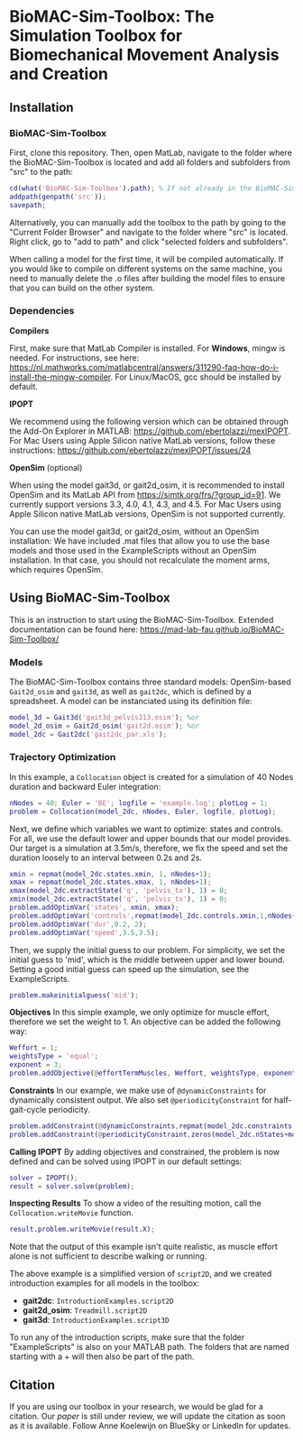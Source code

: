 # BioMAC-Sim-Toolbox: The Simulation Toolbox for Biomechanical Movement Analysis and Creation

## Installation

### BioMAC-Sim-Toolbox

First, clone this repository. Then, open MatLab, navigate to the folder where the BioMAC-Sim-Toolbox is located and add all folders and subfolders from "src" to the path: 
```matlab
cd(what('BioMAC-Sim-Toolbox').path); % If not already in the BioMAC-Sim-Toolbox folder
addpath(genpath('src'));
savepath;
```
Alternatively, you can manually add the toolbox to the path by going to the "Current Folder Browser" and navigate to the folder where "src" is located. Right click, go to "add to path" and click "selected folders and subfolders".

When calling a model for the first time, it will be compiled automatically. If you would like to compile on different systems on the same machine, you need to manually delete the .o files after building the model files to ensure that you can build on the other system.

### Dependencies

**Compilers**

First, make sure that MatLab Compiler is installed. For **Windows**, mingw is needed. For instructions, see here: https://nl.mathworks.com/matlabcentral/answers/311290-faq-how-do-i-install-the-mingw-compiler. For Linux/MacOS, gcc should be installed by default.

**IPOPT**

We recommend using the following version which can be obtained through the Add-On Explorer in MATLAB: https://github.com/ebertolazzi/mexIPOPT. For Mac Users using Apple Silicon native MatLab versions, follow these instructions: https://github.com/ebertolazzi/mexIPOPT/issues/24

**OpenSim** (optional)

When using the model gait3d, or gait2d_osim, it is recommended to install OpenSim and its MatLab API from https://simtk.org/frs/?group_id=91. We currently support versions 3.3, 4.0, 4.1, 4.3, and 4.5. For Mac Users using Apple Silicon native MatLab versions, OpenSim is not supported currently. 

You can use the model gait3d, or gait2d_osim, without an OpenSim installation: We have included .mat files that allow you to use the base models and those used in the ExampleScripts without an OpenSim installation. In that case, you should not recalculate the moment arms, which requires OpenSim.

## Using BioMAC-Sim-Toolbox

This is an instruction to start using the BioMAC-Sim-Toolbox. Extended documentation can be found here: https://mad-lab-fau.github.io/BioMAC-Sim-Toolbox/

### Models
The BioMAC-Sim-Toolbox contains three standard models: OpenSim-based `Gait2d_osim` and `gait3d`, as well as `gait2dc`, which is defined by a spreadsheet. A model can be instanciated using its definition file:
```matlab
model_3d = Gait3d('gait3d_pelvis213.osim'); %or
model_2d_osim = Gait2d_osim('gait2d.osim'); %or
model_2dc = Gait2dc('gait2dc_par.xls');
```

### Trajectory Optimization
In this example, a `Collocation` object is created for a simulation of 40 Nodes duration and backward Euler integration:

```matlab
nNodes = 40; Euler = 'BE'; logfile = 'example.log'; plotLog = 1;
problem = Collocation(model_2dc, nNodes, Euler, logfile, plotLog);
```
Next, we define which variables we want to optimize: states and controls. For all, we use the default lower and upper bounds that our model provides. 
Our target is a simulation at 3.5m/s, therefore, we fix the speed and set the duration loosely to an interval between 0.2s and 2s.
```matlab
xmin = repmat(model_2dc.states.xmin, 1, nNodes+1);
xmax = repmat(model_2dc.states.xmax, 1, nNodes+1);
xmax(model_2dc.extractState('q', 'pelvis_tx'), 1) = 0;
xmin(model_2dc.extractState('q', 'pelvis_tx'), 1) = 0; 
problem.addOptimVar('states', xmin, xmax);
problem.addOptimVar('controls',repmat(model_2dc.controls.xmin,1,nNodes+1), repmat(model_2dc.controls.xmax,1,nNodes+1));
problem.addOptimVar('dur',0.2, 2);
problem.addOptimVar('speed',3.5,3.5);
```

Then, we supply the initial guess to our problem. For simplicity, we set the initial guess to 'mid', which is the middle between upper and lower bound. Setting a good initial guess can speed up the simulation, see the ExampleScripts.
```matlab
problem.makeinitialguess('mid'); 
```

**Objectives**
In this simple example, we only optimize for muscle effort, therefore we set the weight to 1. An objective can be added the following way:
```matlab
Weffort = 1;
weightsType = 'equal'; 
exponent = 3; 
problem.addObjective(@effortTermMuscles, Weffort, weightsType, exponent);
```

**Constraints**
In our example, we make use of `@dynamicConstraints` for dynamically consistent output. We also set `@periodicityConstraint` for half-gait-cycle periodicity.
```matlab
problem.addConstraint(@dynamicConstraints,repmat(model_2dc.constraints.fmin,1,nNodes),repmat(model_2dc.constraints.fmax,1,nNodes))
problem.addConstraint(@periodicityConstraint,zeros(model_2dc.nStates+model_2dc.nControls,1),zeros(model_2dc.nStates+model_2dc.nControls,1),1)
```

**Calling IPOPT**
By adding objectives and constrained, the problem is now defined and can be solved using IPOPT in our default settings:
```matlab
solver = IPOPT();
result = solver.solve(problem);
```

**Inspecting Results**
To show a video of the resulting motion, call the `Collocation.writeMovie` function. 
```matlab
result.problem.writeMovie(result.X);
```
Note that the output of this example isn't quite realistic, as muscle effort alone is not sufficient to describe walking or running.

The above example is a simplified version of `script2D`, and we created introduction examples for all models in the toolbox:
- **gait2dc**: `IntroductionExamples.script2D` 
- **gait2d_osim**: `Treadmill.script2D`
- **gait3d**: `IntroductionExamples.script3D`

To run any of the introduction scripts, make sure that the folder "ExampleScripts" is also on your MATLAB path. The folders that are named starting with a + will then also be part of the path.


## Citation

If you are using our toolbox in your research, we would be glad for a citation. Our _paper_ is still under review, we will update the citation as soon as it is available. Follow Anne Koelewijn on BlueSky or LinkedIn for updates.
